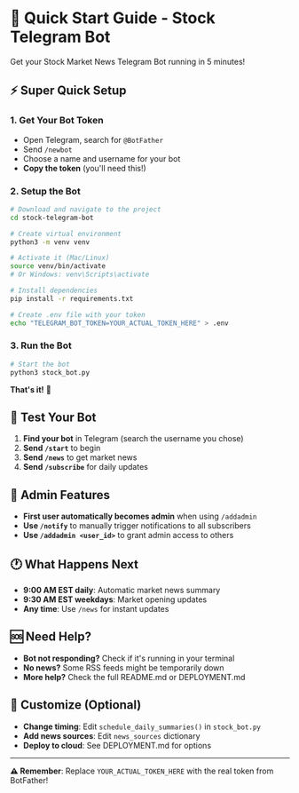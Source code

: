 # 🚀 Quick Start Guide - Stock Telegram Bot

Get your Stock Market News Telegram Bot running in 5 minutes!

## ⚡ Super Quick Setup

### 1. Get Your Bot Token
- Open Telegram, search for `@BotFather`
- Send `/newbot`
- Choose a name and username for your bot
- **Copy the token** (you'll need this!)

### 2. Setup the Bot
```bash
# Download and navigate to the project
cd stock-telegram-bot

# Create virtual environment
python3 -m venv venv

# Activate it (Mac/Linux)
source venv/bin/activate
# Or Windows: venv\Scripts\activate

# Install dependencies
pip install -r requirements.txt

# Create .env file with your token
echo "TELEGRAM_BOT_TOKEN=YOUR_ACTUAL_TOKEN_HERE" > .env
```

### 3. Run the Bot
```bash
# Start the bot
python3 stock_bot.py
```

**That's it!** 🎉

## 📱 Test Your Bot

1. **Find your bot** in Telegram (search the username you chose)
2. **Send `/start`** to begin
3. **Send `/news`** to get market news
4. **Send `/subscribe`** for daily updates

## 🔐 Admin Features

- **First user automatically becomes admin** when using `/addadmin`
- **Use `/notify`** to manually trigger notifications to all subscribers
- **Use `/addadmin <user_id>`** to grant admin access to others

## 🕐 What Happens Next

- **9:00 AM EST daily**: Automatic market news summary
- **9:30 AM EST weekdays**: Market opening updates
- **Any time**: Use `/news` for instant updates

## 🆘 Need Help?

- **Bot not responding?** Check if it's running in your terminal
- **No news?** Some RSS feeds might be temporarily down
- **More help?** Check the full README.md or DEPLOYMENT.md

## 🔧 Customize (Optional)

- **Change timing**: Edit `schedule_daily_summaries()` in `stock_bot.py`
- **Add news sources**: Edit `news_sources` dictionary
- **Deploy to cloud**: See DEPLOYMENT.md for options

---

**⚠️ Remember**: Replace `YOUR_ACTUAL_TOKEN_HERE` with the real token from BotFather!

